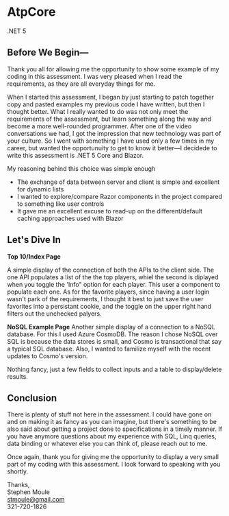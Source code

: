 # AtpCore
 .NET 5 
	
<h2>Before We Begin—</h2>

Thank you all for allowing me the opportunity to show some example of my coding in this assessment. I was very pleased when I read the requirements, as they are all everyday things for me.

When I started this assessment, I began by just starting to patch together copy and pasted examples my previous code I have written, but then I thought better. What I really wanted to do was not only meet the requirements of the assessment, but learn something along the way and become a more well-rounded programmer. After one of the video conversations we had, I got the impression that new technology was part of your culture. So I went with something I have used only a few times in my career, but wanted the opportunuity to get to know it better—I decidede to write this assessment is .NET 5 Core and Blazor.

My reasoning behind this choice was simple enough
<ul>
	<li>The exchange of data between server and client is simple and excellent for dynamic lists</li>
	<li>I wanted to explore/compare Razor components in the project compared to something like user controls</li>
	<li>It gave me an excellent excuse to read-up on the different/default caching approaches used with Blazor</li>
</ul>

<h2>Let's Dive In</h2>
<strong>Top 10/Index Page</strong>

A simple display of the connection of both the APIs to the client side. The one API populates a list of the the top players, whiel the second is diplayed when you toggle the 'Info" option for each player. This user a component to populate each one. As for the favorite players, since having a user login wasn't park of the requirements, I thought it best to just save the user favorites into a persistant cookie, and the toggle on the upper right hand filters out the unchecked palyers. 

<strong>NoSQL Example Page</strong>
Another simple display of a connection to a NoSQL database. For this I used Azure CosmoDB. The reason I chose NoSQL over SQL is because the data stores is small, and Cosmo is transactional that say a typical SQL database. Also, I wanted to familize myself with the recent updates to Cosmo's version.

Nothing fancy, just a few fields to collect inputs and a table to display/delete results.

<h2>Conclusion</h2>

There is plenty of stuff not here in the assessment. I could have gone on and on making it as fancy as you can imagine, but there's something to be also said about getting a project done to specifications in a timely manner. If you have anymore questions about my experience with SQL, Linq queries, data binding or whatever else you can think of, please reach out to me. 

Once again, thank you for giving me the opportunity to display a very small part of my coding with this assessment. I look forward to speaking with you shortly.

Thanks,<br/>
Stephen Moule<br />
stmoule@gmail.com<br />
321-720-1826



